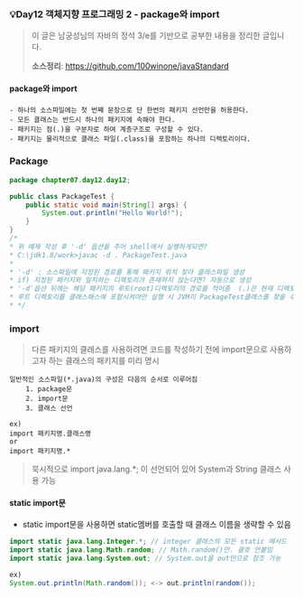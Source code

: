 ### 💡Day12 객체지향 프로그래밍 2 - package와 import
> 이 글은 남궁성님의 자바의 정석 3/e를 기반으로 공부한 내용을 정리한 글입니다.
>
> **소스정리**: https://github.com/100winone/javaStandard

#### package와 import
```
- 하나의 소스파일에는 첫 번째 문장으로 단 한번의 패키지 선언만을 허용한다.
- 모든 클래스는 반드시 하나의 패키지에 속해야 한다.
- 패키지는 점(.)을 구분자로 하여 계층구조로 구성할 수 있다.
- 패키지는 물리적으로 클래스 파일(.class)을 포함하는 하나의 디렉토리이다.
```

### Package
```java
package chapter07.day12.day12;

public class PackageTest {
    public static void main(String[] args) {
        System.out.println("Hello World!");
    }
}
/*
* 위 예제 작성 후 '-d' 옵션을 주어 shell에서 실행하게되면?
* C:\jdk1.8/work>javac -d . PackageTest.java
* 
* '-d' : 소스파일에 지정된 경로를 통해 패키지 위치 찾아 클래스파일 생성
* if) 지정된 패키지와 일치하는 디렉토리가 존재하지 않는다면? 자동으로 생성
* '-d'옵션 뒤에는 해당 패키지의 루트(root)디렉토리의 경로를 적어줌  (.)은 현재 디렉토리
* 루트 디렉토리를 클래스패스에 포함시켜야만 실행 시 JVM이 PackageTest클래스를 찾을 수 있음
* */

```

### import
> 다른 패키지의 클래스를 사용하려면 코드를 작성하기 전에 import문으로 사용하고자 하는 클래스의 패키지를 미리 명시

```
일반적인 소스파일(*.java)의 구성은 다음의 순서로 이루어짐
    1. package문
    2. import문
    3. 클래스 선언

ex) 
import 패키지명.클래스명
or
import 패키지명.*
```

> 묵시적으로 import java.lang.*; 이 선언되어 있어 System과 String 클래스 사용 가능

#### static import문
- static import문을 사용하면 static멤버를 호출할 때 클래스 이름을 생략할 수 있음

```java
import static java.lang.Integer.*; // integer 클래스의 모든 static 메서드
import static java.lang.Math.random; // Math.random()만. 괄호 안붙임
import static java.lang.System.out; // System.out을 out만으로 참조 가능

ex)
System.out.println(Math.random()); <-> out.println(random()); 
```